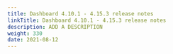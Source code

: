 ```yaml
---
title: Dashboard 4.10.1 - 4.15.3 release notes
linkTitle: Dashboard 4.10.1 - 4.15.3 release notes
description: ADD A DESCRIPTION
weight: 330
date: 2021-08-12
---
```


